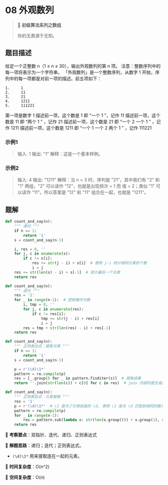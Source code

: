 # 08 外观数列

> 🌈 **初级算法系列之数组**
>
> 你的无畏源于无知。

## 题目描述

给定一个正整数 n（1 ≤ n ≤ 30），输出外观数列的第 n 项。
注意：整数序列中的每一项将表示为一个字符串。
「外观数列」是一个整数序列，从数字 1 开始，序列中的每一项都是对前一项的描述。前五项如下：

```shell
1.     1
2.     11
3.     21
4.     1211
5.     111221
```

第一项是数字 1
描述前一项，这个数是 1 即 “一个 1 ”，记作 11
描述前一项，这个数是 11 即 “两个 1 ” ，记作 21
描述前一项，这个数是 21 即 “一个 2 一个 1 ” ，记作 1211
描述前一项，这个数是 1211 即 “一个 1 一个 2 两个 1 ” ，记作 111221

### 示例1

> 输入: 1
> 输出: "1"
> 解释：这是一个基本样例。

### 示例2

> 输入: 4
> 输出: "1211"
> 解释：当 n = 3 时，序列是 "21"，其中我们有 "2" 和 "1" 两组，"2" 可以读作 "12"，也就是出现频次 = 1 而 值 = 2；类似 "1" 可以读作 "11"。所以答案是 "12" 和 "11" 组合在一起，也就是 "1211"。

## 题解

```python
def count_and_say(n):
    """ 递归 """
    if n == 1:
        return '1'
    s = count_and_say(n-1)

    i, res = 0, ''
    for j, c in enumerate(s):
        if c != s[i]:
            res += str(j - i) + s[i]  # 使用 j-i 统计相同元素的个数
            i = j
    res += str(len(s) - i) + s[-1]  # 统计最后一个元素
    return res
```

```python
def count_and_say(n):
    """ 迭代 """
    res = '1'
    for _ in range(n-1):  # 控制循环次数
        i, tmp = 0, ''
        for j, c in enumerate(res):
            if c != res[i]:
                tmp += str(j - i) + res[i]
                i = j
        res = tmp + str(len(res) - i) + res[-1]
    return res
```

```python
def count_and_say(n):
    """ 正则表达式：提取元素 """
    if n == 1:
        return '1'
    s = count_and_say(n-1)

    p = r'(\d)\1*'
    pattern = re.compile(p)
    res = [_.group() for _ in pattern.finditer(s)]  # 提取结果
    return ''.join(str(len(c)) + c[0] for c in res)  # join 内部的是生成器
```

```python
def count_and_say(n):
    """ 正则表达式：元素替换 """
    res = '1'
    p = r'(\d)\1*'  # \1 是为了引用前面的 \d, 表明 \1 是与 \d 匹配到相同的数字
    pattern = re.compile(p)
    for _ in range(n-1):
        res = pattern.sub(lambda x: str(len(x.group())) + x.group(1), res)  # 替换
    return res
```

🍥 **考察要点**：双指针、迭代、递归、正则表达式

🍬 **解题思路**：递归；迭代；正则表达式。

- `(\d)\1*` 用来提取连在一起的元素。

🍉 **时间复杂度**：O(n^2)

🍭 **空间复杂度**：O(n)
